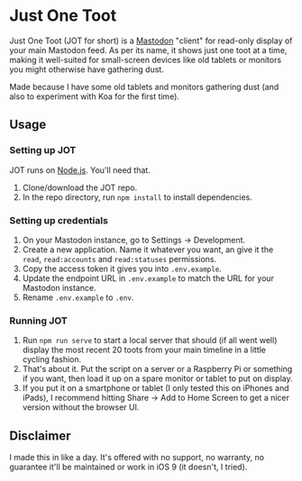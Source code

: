 # Just One Toot

Just One Toot (JOT for short) is a [Mastodon](https://joinmastodon.org) "client" for read-only display of your main Mastodon feed. As per its name, it shows just one toot at a time, making it well-suited for small-screen devices like old tablets or monitors you might otherwise have gathering dust.

Made because I have some old tablets and monitors gathering dust (and also to experiment with Koa for the first time).

## Usage

### Setting up JOT

JOT runs on [Node.js](https://nodejs.org/en/). You'll need that.

1. Clone/download the JOT repo.
2. In the repo directory, run `npm install` to install dependencies.

### Setting up credentials

1. On your Mastodon instance, go to Settings → Development.
2. Create a new application. Name it whatever you want, an give it the `read`, `read:accounts` and `read:statuses` permissions.
3. Copy the access token it gives you into `.env.example`.
4. Update the endpoint URL in `.env.example` to match the URL for your Mastodon instance.
5. Rename `.env.example` to `.env`.

### Running JOT

1. Run `npm run serve` to start a local server that should (if all went well) display the most recent 20 toots from your main timeline in a little cycling fashion.
2. That's about it. Put the script on a server or a Raspberry Pi or something if you want, then load it up on a spare monitor or tablet to put on display.
3. If you put it on a smartphone or tablet (I only tested this on iPhones and iPads), I recommend hitting Share → Add to Home Screen to get a nicer version without the browser UI. 

## Disclaimer

I made this in like a day. It's offered with no support, no warranty, no guarantee it'll be maintained or work in iOS 9 (it doesn't, I tried). 